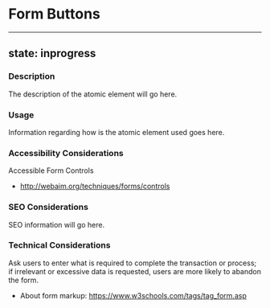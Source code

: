 # Form Buttons

---
state: inprogress
---

### Description
The description of the atomic element will go here.

### Usage
Information regarding how is the atomic element used goes here.

### Accessibility Considerations
Accessible Form Controls
* http://webaim.org/techniques/forms/controls

### SEO Considerations
SEO information will go here.

### Technical Considerations
Ask users to enter what is required to complete the transaction or process; if irrelevant or excessive data is requested, users are more likely to abandon the form.
* About form markup: https://www.w3schools.com/tags/tag_form.asp
